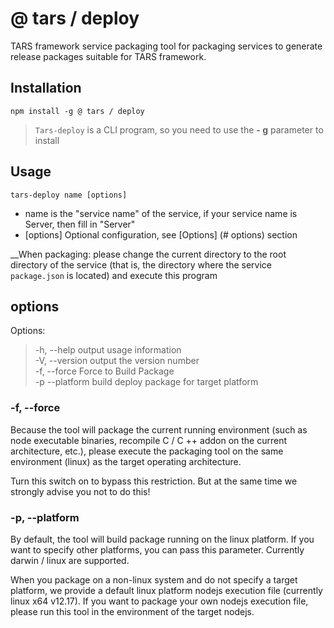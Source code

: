 # @ tars / deploy

TARS framework service packaging tool for packaging services to generate release packages suitable for TARS framework.

## Installation

`npm install -g @ tars / deploy`

> `Tars-deploy` is a CLI program, so you need to use the __- g__ parameter to install

## Usage

`tars-deploy name [options]`

* name is the "service name" of the service, if your service name is Server, then fill in "Server"
* [options] Optional configuration, see [Options] (# options) section

__When packaging: please change the current directory to the root directory of the service (that is, the directory where the service `package.json` is located) and execute this program

## options

Options:

> -h, --help output usage information  
> -V, --version output the version number  
> -f, --force Force to Build Package  
> -p --platform build deploy package for target platform

### -f, --force

Because the tool will package the current running environment (such as node executable binaries, recompile C / C ++ addon on the current architecture, etc.), please execute the packaging tool on the same environment (linux) as the target operating architecture.

Turn this switch on to bypass this restriction. But at the same time we strongly advise you not to do this!  

### -p, --platform
By default, the tool will build package running on the linux platform. If you want to specify other platforms, you can pass this parameter. Currently darwin / linux are supported.  

When you package on a non-linux system and do not specify a target platform, we provide a default linux platform nodejs  execution file  (currently linux x64 v12.17). If you want to package your own nodejs execution file, please run this tool in the environment of the target nodejs.
